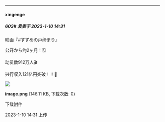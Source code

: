 

*****

####  xingenge  
##### 603#       发表于 2023-1-10 14:31

映画『#すずめの戸缔まり』

公开から约2ヶ月！🗓️

动员数912万人🎬

兴行収入121亿円突破！！🙌

<img src="https://img.saraba1st.com/forum/202301/10/143158t3t1gfhv1t1sutt3.png" referrerpolicy="no-referrer">

<strong>image.png</strong> (146.11 KB, 下载次数: 0)

下载附件

2023-1-10 14:31 上传

